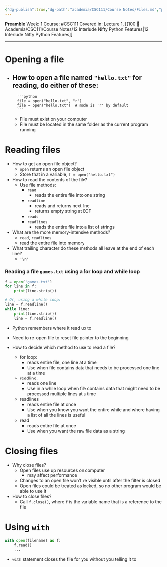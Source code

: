 ```yaml
---
{"dg-publish":true,"dg-path":"academia/CSC111/Course Notes/Files.md","permalink":"/academia/csc-111/course-notes/files/","created":"2024-01-11T16:27:46.051-05:00","updated":"2024-01-31T20:18:59.384-05:00"}
---
```


**Preamble**
Week: 1
Course: #CSC111
Covered in: Lecture 1, [[100 📒 Academia/CSC111/Course Notes/12 Interlude Nifty Python Features\|12 Interlude Nifty Python Features]]

---
# Opening a file
- How to open a file named `"hello.txt"` for reading, do either of these:
	- 
		```python
		file = open("hello.txt", "r")
		file = open("hello.txt")  # mode is 'r' by default
		```
	
	- File must exist on your computer
	- File must be located in the same folder as the current program running

# Reading files
- How to get an open file object?
	- `open` returns an open file object
	- Store that in a variable, `f = open("hello.txt")`
- How to read the contents of the file?
	- Use file methods:
		- `read`
			- reads the entire file into one string
		- `readline`
			- reads and returns next line
			- returns empty string at EOF
		- `reads`
		- `readlines`
			- reads the entire file into a list of strings
- What are the more memory-intensive methods?
	- `read`, `readlines`
	- read the entire file into memory
- What trailing character do these methods all leave at the end of each line?
	- `'\n'`

### Reading a file `games.txt` using a for loop and while loop

```python
f = open('games.txt')
for line in f:
	print(line.strip())

# Or, using a while loop:
line = f.readline()
while line:
	print(line.strip())
	line = f.readline()
```

- Python remembers where it read up to
- Need to re-open file to reset file pointer to the beginning

- How to decide which method to use to read a file?
	- for loop:
		- reads entire file, one line at a time
		- Use when file contains data that needs to be processed one line at a time
	- readline:
		- reads one line
		- Use in a while loop when file contains data that might need to be processed multiple lines at a time
	- readlines
		- reads entire file at once
		- Use when you know you want the entire while and where having a list of all the lines is useful
	- read
		- reads entire file at once
		- Use when you want the raw file data as a string

# Closing files

- Why close files?
	- Open files use up resources on computer
		- may affect performance
	- Changes to an open file won’t ve visible until after the filter is closed
	- Open files could be treated as locked, so no other program would be able to use it
- How to close files?
	- Call `f.close()`, where `f` is the variable name that is a reference to the file

# Using `with`

```python
with open(filename) as f:
	f.read()
	...
```

- `with` statement closes the file for you without you telling it to